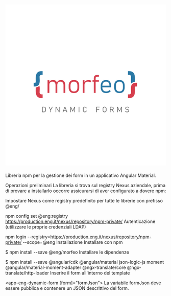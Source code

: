 ## ![Morfeo](./assets/images/morfeo.logo.svg?raw=true "Morfeo Logo")

Libreria npm per la gestione dei form in un applicativo Angular Material.

Operazioni preliminari
La libreria si trova sul registry Nexus aziendale, prima di provare a installarlo occorre assicurarsi di aver configurato a dovere npm:

Impostare Nexus come registry predefinito per tutte le librerie con prefisso @eng/

npm config set @eng:registry https://production.eng.it/nexus/repository/npm-private/
Autenticazione (utilizzare le proprie credenziali LDAP)

npm login --registry=https://production.eng.it/nexus/repository/npm-private/ --scope=@eng
Installazione
Installare con npm

$ npm install --save @eng/morfeo
Installare le dipendenze

$ npm install --save @angular/cdk @angular/material json-logic-js moment @angular/material-moment-adapter @ngx-translate/core @ngx-translate/http-loader
Inserire il form all'interno del template

<app-eng-dynamic-form [form]="formJson"></app-eng-dynamic-form>
La variabile formJson deve essere pubblica e contenere un JSON descrittivo del form.